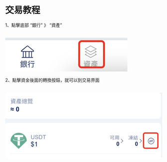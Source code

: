 # 交易教程

1、點擊底部 “銀行” 》 “資產”

\
![](../.gitbook/assets/8.png)

2、點擊資金後面的轉換按鈕，就可以到交易界面

\
![](../.gitbook/assets/9.png)
